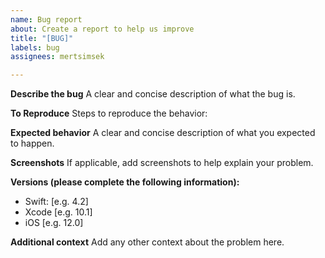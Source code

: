 ```yaml
---
name: Bug report
about: Create a report to help us improve
title: "[BUG]"
labels: bug
assignees: mertsimsek

---
```


**Describe the bug**
A clear and concise description of what the bug is.

**To Reproduce**
Steps to reproduce the behavior:

**Expected behavior**
A clear and concise description of what you expected to happen.

**Screenshots**
If applicable, add screenshots to help explain your problem.

**Versions (please complete the following information):**
 - Swift: [e.g. 4.2]
 - Xcode [e.g. 10.1]
 - iOS [e.g. 12.0]

**Additional context**
Add any other context about the problem here.
